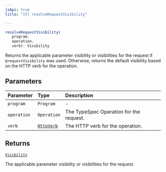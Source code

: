 ```yaml
---
jsApi: true
title: "[F] resolveRequestVisibility"

---
```

```ts
resolveRequestVisibility(
   program, 
   operation, 
   verb): Visibility
```

Returns the applicable parameter visibility or visibilities for the request if `@requestVisibility` was used.
Otherwise, returns the default visibility based on the HTTP verb for the operation.

## Parameters

| Parameter | Type | Description |
| :------ | :------ | :------ |
| `program` | `Program` | - |
| `operation` | `Operation` | The TypeSpec Operation for the request. |
| `verb` | [`HttpVerb`](../type-aliases/HttpVerb.md) | The HTTP verb for the operation. |

## Returns

[`Visibility`](../enumerations/Visibility.md)

The applicable parameter visibility or visibilities for the request.
